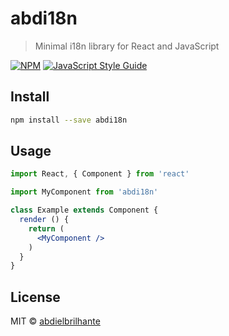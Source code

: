 # abdi18n

> Minimal i18n library for React and JavaScript

[![NPM](https://img.shields.io/npm/v/abdi18n.svg)](https://www.npmjs.com/package/abdi18n) [![JavaScript Style Guide](https://img.shields.io/badge/code_style-standard-brightgreen.svg)](https://standardjs.com)

## Install

```bash
npm install --save abdi18n
```

## Usage

```jsx
import React, { Component } from 'react'

import MyComponent from 'abdi18n'

class Example extends Component {
  render () {
    return (
      <MyComponent />
    )
  }
}
```

## License

MIT © [abdielbrilhante](https://github.com/abdielbrilhante)
